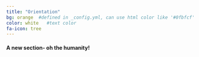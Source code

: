 ```yaml
---
title: "Orientation"
bg: orange  #defined in _config.yml, can use html color like '#0fbfcf'
color: white   #text color
fa-icon: tree
---
```


#### A new section- oh the humanity!